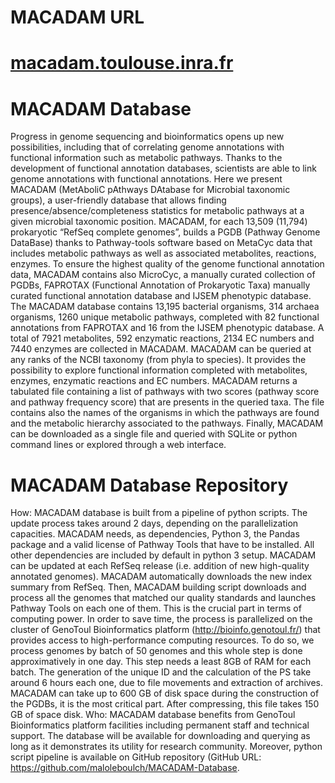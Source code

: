 # MACADAM URL
# [macadam.toulouse.inra.fr](macadam.toulouse.inra.fr)

# MACADAM Database
Progress in genome sequencing and bioinformatics opens up new possibilities, including that of correlating genome annotations with functional information such as metabolic pathways. Thanks to the development of functional annotation databases, scientists are able to link genome annotations with functional annotations. Here we present MACADAM (MetAboliC pAthways DAtabase for Microbial taxonomic groups), a user-friendly database that allows finding presence/absence/completeness statistics for metabolic pathways at a given microbial taxonomic position. MACADAM, for each 13,509 (11,794) prokaryotic “RefSeq complete genomes”, builds a PGDB (Pathway Genome DataBase) thanks to Pathway-tools software based on MetaCyc data that includes metabolic pathways as well as associated metabolites, reactions, enzymes. To ensure the highest quality of the genome functional annotation data, MACADAM contains also MicroCyc, a manually curated collection of PGDBs, FAPROTAX (Functional Annotation of Prokaryotic Taxa) manually curated functional annotation database and IJSEM phenotypic database. The MACADAM database contains 13,195 bacterial organisms, 314 archaea organisms, 1260 unique metabolic pathways, completed with 82 functional annotations from FAPROTAX and 16 from the IJSEM phenotypic database. A total of 7921 metabolites, 592 enzymatic reactions, 2134 EC numbers and 7440 enzymes are collected in MACADAM. MACADAM can be queried at any ranks of the NCBI taxonomy (from phyla to species). It provides the possibility to explore functional information completed with metabolites, enzymes, enzymatic reactions and EC numbers. MACADAM returns a tabulated file containing a list of pathways with two scores (pathway score and pathway frequency score) that are presents in the queried taxa. The file contains also the names of the organisms in which the pathways are found and the metabolic hierarchy associated to the pathways. Finally, MACADAM can be downloaded as a single file and queried with SQLite or python command lines or explored through a web interface.

# MACADAM Database Repository

How: MACADAM database is built from a pipeline of python scripts. The update process takes around 2 days, depending on the parallelization capacities. MACADAM needs, as dependencies, Python 3, the Pandas package and a valid license of Pathway Tools that have to be installed. All other dependencies are included by default in python 3 setup. MACADAM can be updated at each RefSeq release (i.e. addition of new high-quality annotated genomes). MACADAM automatically downloads the new index summary from RefSeq. Then, MACADAM building script downloads and process all the genomes that matched our quality standards and launches Pathway Tools on each one of them. This is the crucial part in terms of computing power. In order to save time, the process is parallelized on the cluster of GenoToul Bioinformatics platform (http://bioinfo.genotoul.fr/) that provides access to high-performance computing resources. To do so, we process genomes by batch of 50 genomes and this whole step is done approximatively in one day. This step needs a least 8GB of RAM for each batch. The generation of the unique ID and the calculation of the PS take around 6 hours each one, due to file movements and extraction of archives. MACADAM can take up to 600 GB of disk space during the construction of the PGDBs, it is the most critical part. After compressing, this file takes 150 GB of space disk.
Who: MACADAM database benefits from GenoToul Bioinformatics platform facilities including permanent staff and technical support. The database will be available for downloading and querying as long as it demonstrates its utility for research community. Moreover, python script pipeline is available on GitHub repository (GitHub URL: https://github.com/maloleboulch/MACADAM-Database.

